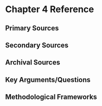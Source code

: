 # Chapter 4 Reference

## Primary Sources

## Secondary Sources

## Archival Sources

## Key Arguments/Questions

## Methodological Frameworks
